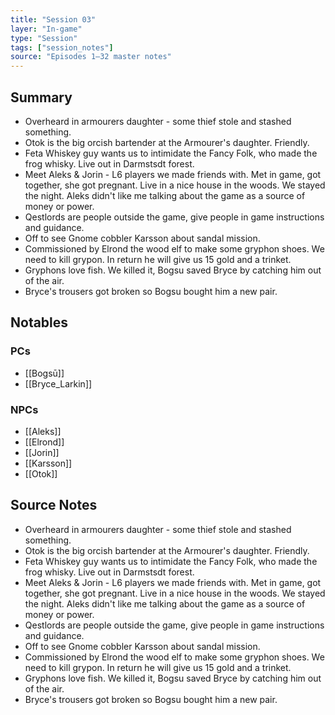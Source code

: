 ```yaml
---
title: "Session 03"
layer: "In-game"
type: "Session"
tags: ["session_notes"]
source: "Episodes 1–32 master notes"
---
```

## Summary

- Overheard in armourers daughter - some thief stole and stashed something.
- Otok is the big orcish bartender at the Armourer's daughter. Friendly.
- Feta Whiskey guy wants us to intimidate the Fancy Folk, who made the frog whisky. Live out in Darmstsdt forest.
- Meet Aleks & Jorin - L6 players we made friends with. Met in game, got together, she got pregnant. Live in a nice house in the woods. We stayed the night. Aleks didn't like me talking about the game as a source of money or power.
- Qestlords are people outside the game, give people in game instructions and guidance.
- Off to see Gnome cobbler Karsson about sandal mission.
- Commissioned by Elrond the wood elf to make some gryphon shoes. We need to kill grypon. In return he will give us 15 gold and a trinket.
- Gryphons love fish. We killed it, Bogsu saved Bryce by catching him out of the air.
- Bryce's trousers got broken so Bogsu bought him a new pair.
## Notables

### PCs
- [[Bogsū]]
- [[Bryce_Larkin]]

### NPCs
- [[Aleks]]
- [[Elrond]]
- [[Jorin]]
- [[Karsson]]
- [[Otok]]
## Source Notes

- Overheard in armourers daughter - some thief stole and stashed something.
- Otok is the big orcish bartender at the Armourer's daughter. Friendly.
- Feta Whiskey guy wants us to intimidate the Fancy Folk, who made the frog whisky. Live out in Darmstsdt forest.
- Meet Aleks & Jorin - L6 players we made friends with. Met in game, got together, she got pregnant. Live in a nice house in the woods. We stayed the night. Aleks didn't like me talking about the game as a source of money or power.
- Qestlords are people outside the game, give people in game instructions and guidance.
- Off to see Gnome cobbler Karsson about sandal mission. 
- Commissioned by Elrond the wood elf to make some gryphon shoes. We need to kill grypon. In return he will give us 15 gold and a trinket.
- Gryphons love fish. We killed it, Bogsu saved Bryce by catching him out of the air. 
- Bryce's trousers got broken so Bogsu bought him a new pair.

